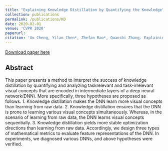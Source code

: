 ```yaml
---
title: "Explaining Knowledge Distillation by Quantifying the Knowledge"
collection: publications
permalink: /publications/KD
date: 2020-02-01
venue: 'CVPR 2020'
paperurl: 
citation: 'Xu Cheng, Yilan Chen*, Zhefan Rao*, Quanshi Zhang. Explaining Knowledge Distillation by Quantifying the Knowledge. CVPR 2020. '
---
```

[Download paper here](https://arxiv.org/abs/2003.03622)
<!-- [Download paper here](http://academicpages.github.io/files/paper1.pdf) -->

## Abstract
This paper presents a method to interpret the success of knowledge distillation by quantifying and analyzing taskrelevant and task-irrelevant visual concepts that are encoded in intermediate layers of a deep neural network(DNN). More specifically, three hypotheses are proposed as follows. 1. Knowledge distillation makes the DNN learn more visual concepts than learning from raw data. 2. Knowledge distillation ensures that the DNN is prone to learning various visual concepts simultaneously. Whereas, in the scenario of learning from raw data, the DNN learns visual concepts sequentially. 3. Knowledge distillation yields more stable optimization directions than learning from raw data. Accordingly, we design three types of mathematical metrics to evaluate feature representations of the DNN. In experiments, we diagnosed various DNNs, and above hypotheses were verified.
